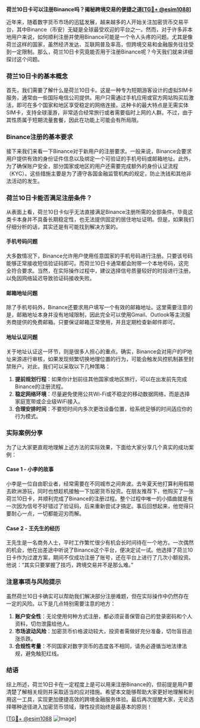 **荷兰10日卡可以注册Binance吗？揭秘跨境交易的便捷之道[[TG💪+ @esim1088](https://t.me/s/esim1088)]**

近年来，随着数字货币市场的迅猛发展，越来越多的人开始关注加密货币交易平台，其中Binance（币安）无疑是全球最受欢迎的平台之一。然而，对于许多非本地用户来说，如何顺利注册并使用Binance可能是一个令人头疼的问题。尤其是像荷兰这样的国家，虽然经济发达、互联网普及率高，但跨境交易和金融服务往往受到一定限制。那么，荷兰10日卡究竟能否用于注册Binance呢？今天我们就来详细探讨这个问题。

### 荷兰10日卡的基本概念

首先，我们需要了解什么是荷兰10日卡。这是一种专为短期游客设计的虚拟SIM卡服务，通常由一些国际电信公司提供。用户只需通过手机应用或官方网站购买后激活，即可在多个国家和地区享受稳定的网络连接。这种卡的最大特点是无需实体SIM卡，支持全球漫游，非常适合经常旅行或者需要临时上网的人群。不过，由于其性质属于短期流量套餐，因此在功能上可能会有所局限。

### Binance注册的基本要求

接下来我们来看一下Binance对于新用户的注册要求。一般来说，Binance会要求用户提供有效的身份证件信息以及绑定一个可验证的手机号码或邮箱地址。此外，为了确保账户安全，部分国家或地区的用户还需要完成额外的身份认证流程（KYC）。这些措施主要是为了遵守各国金融监管机构的规定，防止洗钱和其他非法活动的发生。

### 荷兰10日卡能否满足注册条件？

从表面上看，荷兰10日卡似乎无法直接满足Binance注册所需的全部条件。毕竟这类卡本身并不具备长期稳定性，也无法提供固定的居住地址证明。但是，如果我们仔细分析的话，其实还是有可能找到解决方案的。

#### 手机号码问题
大多数情况下，Binance允许用户使用任意国家的手机号码进行注册。只要该号码能够正常接收短信验证码即可。而荷兰10日卡通常都会附带一个本地号码，这完全符合要求。当然，在实际操作过程中，建议选择信号质量较好的时段进行注册，以免因网络延迟导致验证码接收失败。

#### 邮箱地址问题
除了手机号码外，Binance还要求用户填写一个有效的邮箱地址。这里需要注意的是，邮箱地址本身并没有地域限制，因此完全可以使用Gmail、Outlook等主流服务商提供的免费邮箱。只要保证邮箱正常使用，并且定期检查新邮件即可。

#### 地址认证问题
关于地址认证这一环节，则是很多人担心的重点。确实，Binance会对用户的IP地址来源进行审核，如果发现频繁切换地理位置的行为，可能会触发风控机制甚至封禁账户。对此，我们可以采取以下几种策略：
1. **提前规划行程**：如果你计划前往其他国家或地区旅行，可以在出发前先完成Binance的注册流程。
2. **稳定网络环境**：尽量避免使用公共Wi-Fi或不稳定的移动数据网络，而是选择家庭宽带或企业级WiFi接入。
3. **合理安排时间**：不要短时间内多次更改设备位置，给系统足够的时间适应你的行为模式。

### 实际案例分享

为了让大家更直观地理解上述方法的实际效果，下面给大家分享几个真实的成功案例：

#### Case 1 - 小李的故事
小李是一位自由职业者，经常需要在不同城市之间奔波。去年夏天他打算利用假期去欧洲游玩，同时也想趁机接触一下加密货币投资。在朋友推荐下，他购买了一张荷兰10日卡，并顺利完成了Binance的注册过程。整个过程中唯一的小插曲就是有一次因为信号不好错过了验证码，后来重新尝试才搞定。事后回想起来，他觉得只要耐心一点，一切都能迎刃而解。

#### Case 2 - 王先生的经历
王先生是一名商务人士，平时工作繁忙很少有机会长时间待在一个地方。一次偶然的机会，他在出差途中听说了Binance这个平台，便决定试一试。他选择了荷兰10日卡作为过渡方案，期间不仅成功注册了账号，还在平台上进行了几次小额投资。他说：“其实只要掌握了技巧，跨境交易并不是那么难。”

### 注意事项与风险提示

虽然荷兰10日卡确实可以帮助我们解决部分注册难题，但在实际操作中仍然存在一定的风险。以下是几点特别需要注意的地方：

1. **账户安全性**：无论使用何种方式注册，都必须妥善保管自己的登录密码和个人资料，切勿泄露给他人。
2. **市场波动风险**：加密货币价格波动较大，投资者需做好充分准备，切勿盲目追涨杀跌。
3. **合规性考量**：不同国家对数字货币的态度各不相同，请务必遵循当地法律法规，避免触犯红线。

### 结语

综上所述，荷兰10日卡在一定程度上是可以用来注册Binance的，但前提是用户要清楚了解相关规则并采取适当的应对措施。希望本文能够帮助大家更好地理解和利用这一工具，实现更加便捷高效的跨境金融服务体验。最后再次提醒大家，无论选择哪种途径进入加密货币领域，理性投资始终是最基本的原则！

[[TG💪+ @esim1088](https://t.me/s/esim1088) ![Image](https://i.postimg.cc/4NQfJmqS/Snipaste-2025-05-13-00-14-12.png)]